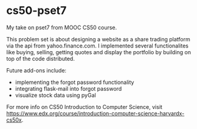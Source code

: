 # cs50-pset7
My take on pset7 from MOOC CS50 course.

This problem set is about designing a website as a share trading platform via the api from yahoo.finance.com. I implemented several functionalites
like buying, selling, getting quotes and display the portfolio by building on top of the code distributed. 

Future add-ons include:
* implementing the forgot password functionality
* integrating flask-mail into forgot password 
* visualize stock data using pyGal

For more info on CS50 Introduction to Computer Science, visit https://www.edx.org/course/introduction-computer-science-harvardx-cs50x.
